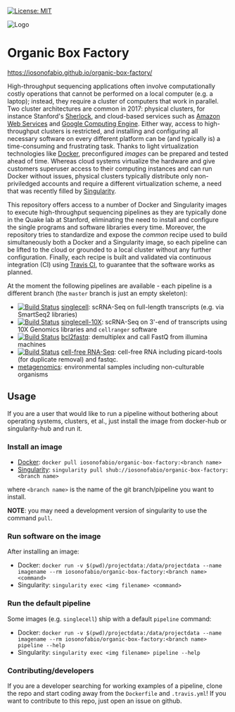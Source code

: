[![License: MIT](https://img.shields.io/badge/License-MIT-yellow.svg)](https://opensource.org/licenses/MIT)

![Logo](logo.png)
# Organic Box Factory
https://iosonofabio.github.io/organic-box-factory/

High-throughput sequencing applications often involve computationally costly operations that cannot be performed on a local computer (e.g. a laptop); instead, they require a cluster of computers that work in parallel. Two cluster architectures are common in 2017: physical clusters, for instance Stanford's [Sherlock](http://sherlock.stanford.edu/mediawiki/index.php/Main_Page), and cloud-based services such as [Amazon Web Services](https://aws.amazon.com/) and [Google Computing Engine](https://cloud.google.com/compute/). Either way, access to high-throughput clusters is restricted, and installing and configuring all necessary software on every different platform can be (and typically is) a time-consuming and frustrating task. Thanks to light virtualization technologies like [Docker](https://www.docker.com/), preconfigured *images* can be prepared and tested ahead of time. Whereas cloud systems virtualize the hardware and give customers superuser access to their computing instances and can run Docker without issues, physical clusters typically distribute only non-priviledged accounts and require a different virtualization scheme, a need that was recently filled by [Singularity](http://singularity.lbl.gov/).

This repository offers access to a number of Docker and Singularity images to execute high-throughput sequencing pipelines as they are typically done in the Quake lab at Stanford, eliminating the need to install and configure the single programs and software libraries every time. Moreover, the repository tries to standardize and expose the *common* recipe used to build simultaneously both a Docker and a Singularity image, so each pipeline can be lifted to the cloud or grounded to a local cluster without any further configuration. Finally, each recipe is built and validated via continuous integration (CI) using [Travis CI](https://travis-ci.org/), to guarantee that the software works as planned.


At the moment the following pipelines are available - each pipeline is a different branch (the `master` branch is just an empty skeleton):

 - [![Build Status](https://travis-ci.org/iosonofabio/organic-box-factory.svg?branch=singlecell)](https://travis-ci.org/iosonofabio/organic-box-factory) [singlecell](https://github.com/iosonofabio/organic-box-factory/tree/singlecell): scRNA-Seq on full-length transcripts (e.g. via SmartSeq2 libraries)
 - [![Build Status](https://travis-ci.org/iosonofabio/organic-box-factory.svg?branch=singlecell-10X)](https://travis-ci.org/iosonofabio/organic-box-factory) [singlecell-10X](https://github.com/iosonofabio/organic-box-factory/tree/singlecell-10X): scRNA-Seq on 3'-end of transcripts using 10X Genomics libraries and `cellranger` software
 - [![Build Status](https://travis-ci.org/iosonofabio/organic-box-factory.svg?branch=bcl2fastq)](https://travis-ci.org/iosonofabio/organic-box-factory) [bcl2fastq](https://github.com/iosonofabio/organic-box-factory/tree/bcl2fastq): demultiplex and call FastQ from illumina machines
 - [![Build Status](https://travis-ci.org/iosonofabio/organic-box-factory.svg?branch=cellfreeRNA)](https://travis-ci.org/iosonofabio/organic-box-factory) [cell-free RNA-Seq](https://github.com/iosonofabio/organic-box-factory/tree/cellfreeRNA): cell-free RNA including picard-tools (for duplicate removal) and fastqc.
 - [metagenomics](https://github.com/iosonofabio/organic-box-factory/tree/metagenomics): environmental samples including non-culturable organisms

## Usage
If you are a user that would like to run a pipeline without bothering about operating systems, clusters, et al., just install the image from docker-hub or singularity-hub and run it.

### Install an image
 - [Docker](https://hub.docker.com/r/iosonofabio/organic-box-factory/): `docker pull iosonofabio/organic-box-factory:<branch name>`
 - [Singularity](https://singularity-hub.org/collections/141/): `singularity pull shub://iosonofabio/organic-box-factory:<branch name>`

where `<branch name>` is the name of the git branch/pipeline you want to install.

**NOTE**: you may need a development version of singularity to use the command `pull`.

### Run software on the image
After installing an image:
 - Docker: `docker run -v $(pwd)/projectdata:/data/projectdata --name imagename --rm iosonofabio/organic-box-factory:<branch name> <command>`
 - Singularity: `singularity exec <img filename> <command>`

### Run the default pipeline
Some images (e.g. `singlecell`) ship with a default `pipeline` command:
 - Docker: `docker run -v $(pwd)/projectdata:/data/projectdata --name imagename --rm iosonofabio/organic-box-factory:<branch name> pipeline --help`
 - Singularity: `singularity exec <img filename> pipeline --help`

### Contributing/developers
If you are a developer searching for working examples of a pipeline, clone the repo and start coding away from the `Dockerfile` and `.travis.yml`! If you want to contribute to this repo, just open an issue on github.
